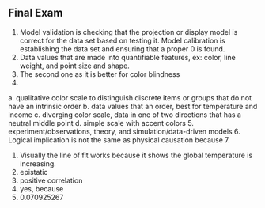 ##  Final Exam

1. Model validation is checking that the projection or display model is correct for the data set based on testing it. Model calibration is establishing the data set and ensuring that a proper 0 is found.
2. Data values that are made into quantifiable features, ex: color, line weight, and point size and shape.
3. The second one as it is better for color blindness
4.
  a. qualitative color scale to distinguish discrete items or groups that do not have an intrinsic order
  b. data values that an order, best for temperature and income
  c. diverging color scale, data in one of two directions that has a neutral middle point
  d. simple scale with accent colors
5. experiment/observations, theory, and simulation/data-driven models
6. Logical implication is not the same as physical causation because
7. 
  1. Visually the line of fit works because it shows the global temperature is increasing.
  2. epistatic
  3. positive correlation
  4. yes, because
  5. 0.070925267
